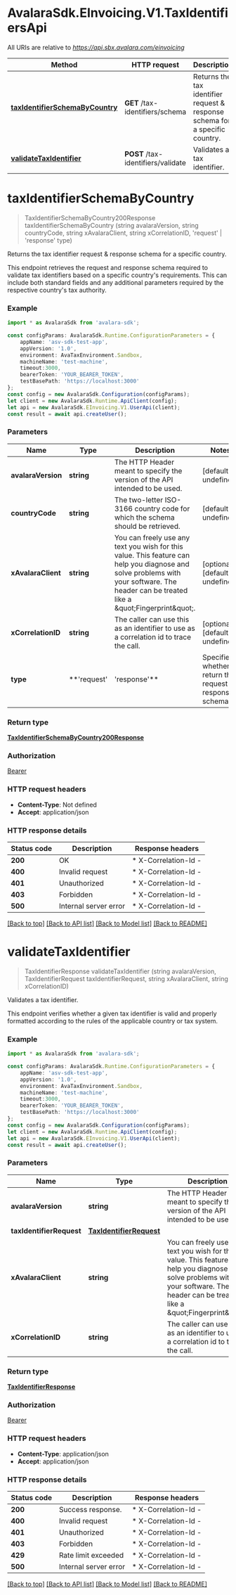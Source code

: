 # AvalaraSdk.EInvoicing.V1.TaxIdentifiersApi

All URIs are relative to *https://api.sbx.avalara.com/einvoicing*

Method | HTTP request | Description
------------- | ------------- | -------------
[**taxIdentifierSchemaByCountry**](TaxIdentifiersApi.md#taxidentifierschemabycountry) | **GET** /tax-identifiers/schema | Returns the tax identifier request &amp; response schema for a specific country.
[**validateTaxIdentifier**](TaxIdentifiersApi.md#validatetaxidentifier) | **POST** /tax-identifiers/validate | Validates a tax identifier.


<a name="taxidentifierschemabycountry"></a>
# **taxIdentifierSchemaByCountry**
> TaxIdentifierSchemaByCountry200Response taxIdentifierSchemaByCountry (string avalaraVersion, string countryCode, string xAvalaraClient, string xCorrelationID, 'request' | 'response' type)

Returns the tax identifier request & response schema for a specific country.

This endpoint retrieves the request and response schema required to validate tax identifiers based on a specific country\'s requirements. This can include both standard fields and any additional parameters required by the respective country\'s tax authority.

### Example
```typescript
import * as AvalaraSdk from 'avalara-sdk';

const configParams: AvalaraSdk.Runtime.ConfigurationParameters = {
    appName: 'asv-sdk-test-app',
    appVersion: '1.0',
    environment: AvaTaxEnvironment.Sandbox,
    machineName: 'test-machine',
    timeout:3000,
    bearerToken: 'YOUR_BEARER_TOKEN',
    testBasePath: 'https://localhost:3000'
};
const config = new AvalaraSdk.Configuration(configParams);
let client = new AvalaraSdk.Runtime.ApiClient(config);
let api = new AvalaraSdk.EInvoicing.V1.UserApi(client);
const result = await api.createUser();
```

### Parameters

Name | Type | Description  | Notes
------------- | ------------- | ------------- | -------------
 **avalaraVersion** | **string**| The HTTP Header meant to specify the version of the API intended to be used. | [default to undefined]
 **countryCode** | **string**| The two-letter ISO-3166 country code for which the schema should be retrieved. | [default to undefined]
 **xAvalaraClient** | **string**| You can freely use any text you wish for this value. This feature can help you diagnose and solve problems with your software. The header can be treated like a \&quot;Fingerprint\&quot;. | [optional] [default to undefined]
 **xCorrelationID** | **string**| The caller can use this as an identifier to use as a correlation id to trace the call. | [optional] [default to undefined]
 **type** | **&#39;request&#39; | &#39;response&#39;**| Specifies whether to return the request or response schema. | [optional] [default to undefined]

### Return type

[**TaxIdentifierSchemaByCountry200Response**](TaxIdentifierSchemaByCountry200Response.md)

### Authorization

[Bearer](../../../README.md#Bearer)

### HTTP request headers

 - **Content-Type**: Not defined
 - **Accept**: application/json


### HTTP response details
| Status code | Description | Response headers |
|-------------|-------------|------------------|
| **200** | OK |  * X-Correlation-Id -  <br>  |
| **400** | Invalid request |  * X-Correlation-Id -  <br>  |
| **401** | Unauthorized |  * X-Correlation-Id -  <br>  |
| **403** | Forbidden |  * X-Correlation-Id -  <br>  |
| **500** | Internal server error |  * X-Correlation-Id -  <br>  |

[[Back to top]](#) [[Back to API list]](../../../README.md#documentation-for-api-endpoints) [[Back to Model list]](../../../README.md#documentation-for-models) [[Back to README]](../../../README.md)

<a name="validatetaxidentifier"></a>
# **validateTaxIdentifier**
> TaxIdentifierResponse validateTaxIdentifier (string avalaraVersion, TaxIdentifierRequest taxIdentifierRequest, string xAvalaraClient, string xCorrelationID)

Validates a tax identifier.

This endpoint verifies whether a given tax identifier is valid and properly formatted according to the rules of the applicable country or tax system.

### Example
```typescript
import * as AvalaraSdk from 'avalara-sdk';

const configParams: AvalaraSdk.Runtime.ConfigurationParameters = {
    appName: 'asv-sdk-test-app',
    appVersion: '1.0',
    environment: AvaTaxEnvironment.Sandbox,
    machineName: 'test-machine',
    timeout:3000,
    bearerToken: 'YOUR_BEARER_TOKEN',
    testBasePath: 'https://localhost:3000'
};
const config = new AvalaraSdk.Configuration(configParams);
let client = new AvalaraSdk.Runtime.ApiClient(config);
let api = new AvalaraSdk.EInvoicing.V1.UserApi(client);
const result = await api.createUser();
```

### Parameters

Name | Type | Description  | Notes
------------- | ------------- | ------------- | -------------
 **avalaraVersion** | **string**| The HTTP Header meant to specify the version of the API intended to be used. | [default to undefined]
 **taxIdentifierRequest** | [**TaxIdentifierRequest**](TaxIdentifierRequest.md)|  | 
 **xAvalaraClient** | **string**| You can freely use any text you wish for this value. This feature can help you diagnose and solve problems with your software. The header can be treated like a \&quot;Fingerprint\&quot;. | [optional] [default to undefined]
 **xCorrelationID** | **string**| The caller can use this as an identifier to use as a correlation id to trace the call. | [optional] [default to undefined]

### Return type

[**TaxIdentifierResponse**](TaxIdentifierResponse.md)

### Authorization

[Bearer](../../../README.md#Bearer)

### HTTP request headers

 - **Content-Type**: application/json
 - **Accept**: application/json


### HTTP response details
| Status code | Description | Response headers |
|-------------|-------------|------------------|
| **200** | Success response. |  * X-Correlation-Id -  <br>  |
| **400** | Invalid request |  * X-Correlation-Id -  <br>  |
| **401** | Unauthorized |  * X-Correlation-Id -  <br>  |
| **403** | Forbidden |  * X-Correlation-Id -  <br>  |
| **429** | Rate limit exceeded |  * X-Correlation-Id -  <br>  |
| **500** | Internal server error |  * X-Correlation-Id -  <br>  |

[[Back to top]](#) [[Back to API list]](../../../README.md#documentation-for-api-endpoints) [[Back to Model list]](../../../README.md#documentation-for-models) [[Back to README]](../../../README.md)

